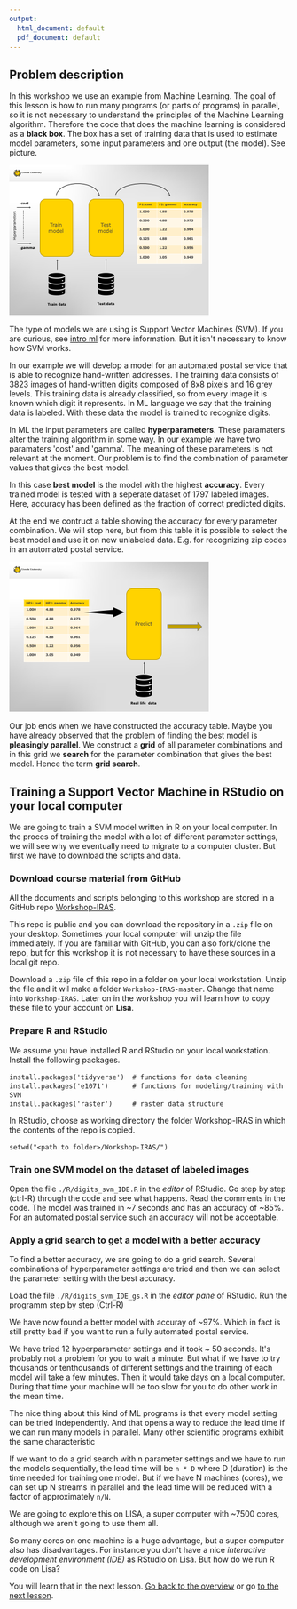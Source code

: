 ```yaml
---
output:
  html_document: default
  pdf_document: default
---
```


## Problem description

In this workshop we use an example from Machine Learning. The goal of this lesson is how to run many programs (or parts of programs) in parallel, so it is not necessary to understand the principles of the Machine Learning algorithm. Therefore the code that does the machine learning is considered as a **black box**. The box has a set of training data that is used to estimate model parameters, some input parameters and one output (the model). See picture.

![_Train and Test_](./pictures/train_test.png)

The type of models we are using is Support Vector Machines (SVM). If you are curious, see [intro ml](./intro_ml.md) for more information. But it isn't necessary to know how SVM works.

In our example we will develop a model for an automated postal service that is able to recognize hand-written addresses. The training data consists of 3823 images of hand-written digits composed of 8x8 pixels and 16 grey levels. This training data is already classified, so from every image it is known which digit it represents. In ML language we say that the training data is labeled. With these data the model is trained to recognize digits.

In ML the input parameters are called **hyperparameters**. These paramaters alter the training algorithm in some way. In our example we have two paramaters 'cost' and 'gamma'. The meaning of these parameters is not relevant at the moment. Our problem is to find the combination of parameter values that gives the best model.

In this case **best model** is the model with the highest **accuracy**. Every trained model is tested with a seperate dataset of 1797 labeled images. Here, accuracy has been defined as the fraction of correct predicted digits. 

At the end we contruct a table showing the accuracy for every parameter combination. We will stop here, but from this table it is possible to select the best model and use it on new unlabeled data. E.g. for recognizing zip codes in an automated postal service.

![_Predict_](./pictures/predict.png)

Our job ends when we have constructed the accuracy table. Maybe you have already observed that the problem of finding the best model is **pleasingly parallel**.  We construct a **grid** of all parameter combinations and in this grid we **search** for the parameter combination that gives the best model. Hence the term **grid search**.


## Training a Support Vector Machine in RStudio on your local computer

We are going to train a SVM model written in R on your local computer. In the proces of training the model with a lot of different parameter settings, we will see why we eventually need to migrate to a computer cluster. But first we have to download the scripts and data.

### Download course material from GitHub

All the documents and scripts belonging to this workshop are stored in a GitHub repo [Workshop-IRAS](https://github.com/UtrechtUniversity/Workshop-IRAS).

This repo is public and you can download the repository in a `.zip` file on your desktop. Sometimes your local computer will unzip the file immediately. If you are familiar with GitHub, you can also fork/clone the repo, but for this workshop it is not necessary to have these sources in a local git repo.

Download a `.zip` file of  this repo in a folder on your local workstation. Unzip the file and it wil make a folder `Workshop-IRAS-master`. Change that name into `Workshop-IRAS`. Later on in the workshop you will learn how to copy these file to your account on **Lisa**.


### Prepare R and RStudio

We assume you have installed R and RStudio on your local workstation. Install the following packages.

```
install.packages('tidyverse')  # functions for data cleaning
install.packages('e1071')      # functions for modeling/training with SVM
install.packages('raster')     # raster data structure 
```
In RStudio, choose as working directory the folder Workshop-IRAS in which the contents of the repo is copied.

```
setwd("<path to folder>/Workshop-IRAS/")
```

### Train one SVM model on the dataset of labeled images

Open the file `./R/digits_svm_IDE.R` in the _editor_ of RStudio. Go step by step (ctrl-R) through the code and see what happens. Read the comments in the code. The model was trained in ~7 seconds and has an accuracy of ~85%. For an automated postal service such an accuracy will not be acceptable.

### Apply a grid search to get a model with a better accuracy

To find a better accuracy, we are going to do a grid search. Several combinations of hyperparameter settings are tried and then we can select the parameter setting with the best accuracy. 

Load the file `./R/digits_svm_IDE_gs.R` in the _editor pane_ of RStudio. Run the programm step by step (Ctrl-R)

We have now found a better model with accuray of ~97%. Which in fact is still pretty bad if you want to run a fully automated postal service.

We have tried 12 hyperparameter settings and it took ~ 50 seconds. It's probably not a problem for you to wait a minute. But what if we have to try thousands or tenthousands of different settings and the training of each model will take a few minutes. Then it would take days on a local computer. During that time your machine will be too slow for you to do other work in the mean time. 

The nice thing about this kind of ML programs is that every model setting can be tried independently. And that opens a way to reduce the lead time if we can run many models in parallel. Many other scientific programs exhibit the same characteristic

If we want to do a grid search with n parameter settings and we have to run the models sequentially, the lead time will be `n * D` where D (duration) is the time needed for training one model. But if we have N machines (cores), we can set up N streams in parallel and the lead time will be reduced with a factor of approximately `n/N`.

We are going to explore this on LISA, a super computer with ~7500 cores, although we aren't going to use them all.

So many cores on one machine is a huge advantage, but a super computer also has disadvantages. For instance you don't have a nice _interactive development environment (IDE)_ as RStudio on Lisa. But how do we run R code on Lisa?

You will learn that in the next lesson. [Go back to the overview](./overview.md) or go [to the next lesson](./preparations.md).



















